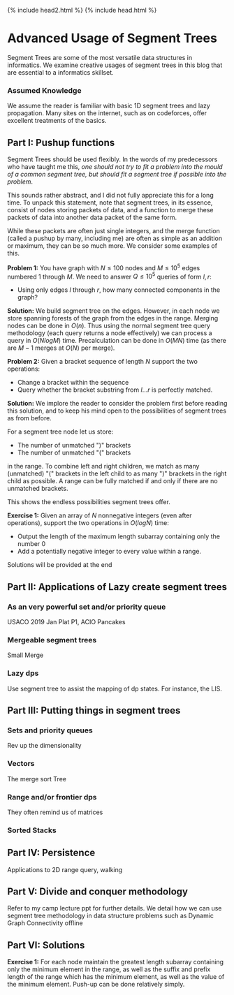 {% include head2.html %}
{% include head.html %}
# Advanced Usage of Segment Trees

Segment Trees are some of the most versatile data structures in informatics. We examine creative usages of segment trees in this blog that are essential to a informatics skillset.

### Assumed Knowledge
We assume the reader is familiar with basic 1D segment trees and lazy propagation. Many sites on the internet, such as on codeforces, offer excellent treatments of the basics.

## Part I: Pushup functions
Segment Trees should be used flexibly. In the words of my predecessors who have taught me this, *one should not try to fit a problem into the mould of a common segment tree, but should fit a segment tree if possible into the problem*.

This sounds rather abstract, and I did not fully appreciate this for a long time. To unpack this statement, note that segment trees, in its essence, consist of nodes storing packets of data, and a function to merge these packets of data into another data packet of the same form.

While these packets are often just single integers, and the merge function (called a pushup by many, including me) are often as simple as an addition or maximum, they can be so much more. We consider some examples of this.

**Problem 1:** You have graph with $N \leq 100$ nodes and $M\leq 10^5$ edges numbered 1 through $M$. We need to answer $Q\leq 10^5$ queries of form $l,r$: 
 - Using only edges $l$ through $r$, how many connected components in the graph?
 
**Solution:**  We build segment tree on the edges. However, in each node we store spanning forests of the graph from the edges in the range. Merging nodes can be done in $O(n)$. Thus using the normal segment tree query methodology (each query returns a node effectively) we can process a query in $O(NlogM)$ time. Precalculation can be done in $O(MN)$ time (as there are $M-1$ merges at $O(N)$ per merge).

**Problem 2:** Given a bracket sequence of length $N$ support the two operations:
 - Change a bracket within the sequence
 - Query whether the bracket substring from $l ... r$ is perfectly matched.

**Solution:** We implore the reader to consider the problem first before reading this solution, and to keep his mind open to the possibilities of segment trees as from before. 

For a segment tree node let us store:
 - The number of unmatched ")" brackets 
 - The number of unmatched "(" brackets
 
 in the range. To combine left and right children, we match as many (unmatched) "(" brackets in the left child to as many ")" brackets in the right child as possible. A range can be fully matched if and only if there are no unmatched brackets.
 
This shows the endless possibilities segment trees offer.

**Exercise 1:** Given an array of  $N$ nonnegative integers (even after operations), support the two operations in $O(logN)$ time:
 - Output the length of the maximum length subarray containing only the number 0
 -  Add a potentially negative integer to every value within a range.

Solutions will be provided at the end
	 

## Part II: Applications of Lazy create segment trees

###  As an very powerful set and/or priority queue
USACO 2019 Jan Plat P1, ACIO Pancakes
###  Mergeable segment trees
Small Merge

### Lazy dps
Use segment tree to assist the mapping of dp states. For instance, the LIS.
## Part III: Putting things in segment trees

### Sets and priority queues
Rev up the dimensionality
### Vectors
The merge sort Tree

### Range and/or frontier dps
They often remind us of matrices

### Sorted Stacks

## Part IV: Persistence
Applications to 2D range query, walking
## Part V: Divide and conquer methodology
Refer to my camp lecture ppt for further details. We detail how we can use segment tree methodology in data structure problems such as Dynamic Graph Connectivity offline

## Part VI: Solutions
**Exercise 1:** For each node maintain the greatest length subarray containing only the minimum element in the range, as well as the suffix and prefix length of the range which has the minimum element, as well as the value of the minimum element. Push-up can be done relatively simply.
